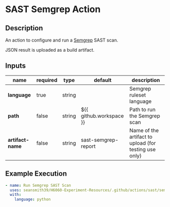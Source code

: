 # SAST Semgrep Action

## Description

An action to configure and run a [Semgrep](https://semgrep.dev/) SAST scan.

JSON result is uploaded as a build artifact.

## Inputs

| name              | required | type   | default                 | description                                           |
|-------------------| -------- | ------ |-------------------------|-------------------------------------------------------|
| **language**      | true     | string |                         | Semgrep ruleset language                              |
| **path**          | false    | string | ${{ github.workspace }} | Path to run the Semgrep scan                          |
| **artifact-name** | false    | string | sast-semgrep-report     | Name of the artifact to upload (for testing use only) |

## Example Execution

```yaml
- name: Run Semgrep SAST Scan
  uses: seansmith39/H6060-Experiment-Resources/.github/actions/sast/semgrep
  with:
    language: python
```
